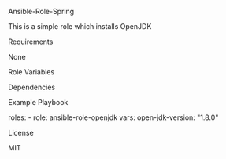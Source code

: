Ansible-Role-Spring

This is a simple role which installs OpenJDK

Requirements

None

Role Variables

Dependencies

Example Playbook

roles: - role: ansible-role-openjdk vars: open-jdk-version: "1.8.0"

License

MIT